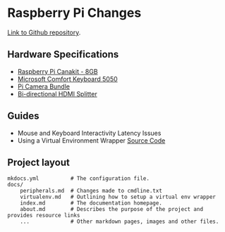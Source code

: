 # Raspberry Pi Changes

[Link to Github repository](https://github.com/We-are-Javier/Raspberry_Pi_Changes.git).

## Hardware Specifications

* [Raspberry Pi Canakit - 8GB](https://www.amazon.com/CanaKit-Raspberry-4GB-Starter-Kit/dp/B08956GVXN/ref=mp_s_a_1_1_sspa?dchild=1&keywords=canakit&qid=1616446116&sr=8-1-spons&psc=1&spLa=ZW5jcnlwdGVkUXVhbGlmaWVyPUEyREhVT1k0SzI4Qk9YJmVuY3J5cHRlZElkPUEwMDU0NTAyTkVISjc0QjQxOThIJmVuY3J5cHRlZEFkSWQ9QTAzNTQzNTAxVjlZNDdMNzFJUUdGJndpZGdldE5hbWU9c3BfcGhvbmVfc2VhcmNoX2F0ZiZhY3Rpb249Y2xpY2tSZWRpcmVjdCZkb05vdExvZ0NsaWNrPXRydWU&th=1)
* [Microsoft Comfort Keyboard 5050](https://www.amazon.com/Garnier-Active-White-Clearing-100ml/dp/B007CJT12A/ref=mp_s_a_1_2?dchild=1&keywords=microsoft+comfort+keyboard+5050&qid=1616446295&sr=8-2)
* [Pi Camera Bundle](https://www.amazon.com/Pieces-Megapixels-Sensor-Compatible-Raspberry/dp/B08M9RY3DQ/ref=mp_s_a_1_1_sspa?dchild=1&keywords=4+pieces+5+megapixels+1080p+Sensor&qid=1616446449&sr=8-1-spons&psc=1&spLa=ZW5jcnlwdGVkUXVhbGlmaWVyPUEzSkk1V0NISE5EU1E2JmVuY3J5cHRlZElkPUEwMzMyNDg0MUkzQ0wyM0g4M01NUyZlbmNyeXB0ZWRBZElkPUEwNjQ4MDcwQkpPVk9IU0ZaTjBJJndpZGdldE5hbWU9c3BfcGhvbmVfc2VhcmNoX2F0ZiZhY3Rpb249Y2xpY2tSZWRpcmVjdCZkb05vdExvZ0NsaWNrPXRydWU=)
* [Bi-directional HDMI Splitter](https://www.amazon.com/Splitter-Techole-Aluminum-Bi-Directional-Switcher-Splitter/dp/B07XM5TBSF/ref=mp_s_a_1_3?dchild=1&keywords=techole+4k+bi-directional+hdmi+splitter&qid=1616446579&sr=8-3)

## Guides

* Mouse and Keyboard Interactivity Latency Issues
* Using a Virtual Environment Wrapper [Source Code](https://bitbucket.org/virtualenvwrapper/virtualenvwrapper/src/master/)

## Project layout

    mkdocs.yml          # The configuration file.
    docs/
        peripherals.md  # Changes made to cmdline.txt
        virtualenv.md   # Outlining how to setup a virtual env wrapper
        index.md        # The documentation homepage.
        about.md        # Describes the purpose of the project and provides resource links 
        ...             # Other markdown pages, images and other files.
